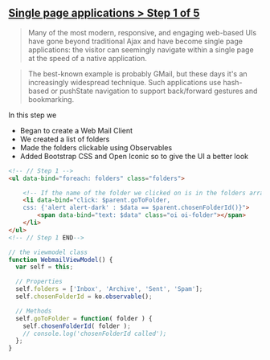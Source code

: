 ## [Single page applications > Step 1 of 5](http://learn.knockoutjs.com/#/?tutorial=webmail)
> Many of the most modern, responsive, and engaging web-based UIs have gone beyond traditional Ajax and have become single page applications: the visitor can seemingly navigate within a single page at the speed of a native application.

> The best-known example is probably GMail, but these days it's an increasingly widespread technique. Such applications use hash-based or pushState navigation to support back/forward gestures and bookmarking.

In this step we
- Began to create a Web Mail Client
- We created a list of folders
- Made the folders clickable using Observables
- Added Bootstrap CSS and Open Iconic so to give the UI a better look


```html
<!-- // Step 1 -->
<ul data-bind="foreach: folders" class="folders">

	<!-- If the name of the folder we clicked on is in the folders array, apply the aler-dark class  -->
	<li data-bind="click: $parent.goToFolder,
	css: {'alert alert-dark' : $data == $parent.chosenFolderId()}">
		<span data-bind="text: $data" class="oi oi-folder"></span>
	</li>
</ul>
<!-- // Step 1 END-->
```

```js
// the viewmodel class
function WebmailViewModel() {
  var self = this;

  // Properties
  self.folders = ['Inbox', 'Archive', 'Sent', 'Spam'];
  self.chosenFolderId = ko.observable();

  // Methods
  self.goToFolder = function( folder ) {
    self.chosenFolderId( folder );
    // console.log('chosenFolderId called');
  };
}
```
